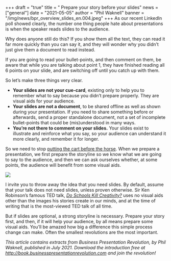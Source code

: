 +++
draft = "true"
title = " Prepare your story before your slides"
news = ["general"]
date = "2021-05-05"
author = "Phil Waknell"
banner = "/img/news/bpr_overview_slides_en.004.jpeg"
+++
As our recent LinkedIn poll showed clearly, the number one thing people hate about presentations is when the speaker reads slides to the audience.

Why does anyone still do this? If you show them all the text, they can read it far more quickly than you can say it, and they will wonder why you didn’t just give them a document to read instead.

If you are going to read your bullet-points, and then comment on them, be aware that while you are talking about point 1, they have finished reading all 6 points on your slide, and are switching off until you catch up with them.

So let’s make three things very clear.

* **Your slides are not your cue-card**, existing only to help you to remember what to say because you didn’t prepare properly. They are visual aids for your audience.
* **Your slides are not a document**, to be shared offline as well as shown during your presentation. If you need to share something before or afterwards, send a proper standalone document, not a set of incomplete bullet-points that could be (mis)understood in many ways.
* **You’re not there to comment on your slides.** Your slides exist to illustrate and reinforce what you say, so your audience can understand it more clearly, and remember it for longer.

So we need to stop [putting the cart before the horse](https://youtu.be/Vx78LJvHXyA). When we prepare a presentation, we first prepare the storyline so we know what we are going to say to the audience, and then we can ask ourselves whether, at some points, the audience will benefit from some visual aids. 

![](/img/news/bpr_overview_slides_en.004.jpeg)

I invite you to throw away the idea that you need slides. By default, assume that your talk does not need slides, unless proven otherwise. Sir Ken Robinson’s famous TED talk, *[Do Schools Kill Creativity?](https://www.ted.com/talks/sir_ken_robinson_do_schools_kill_creativity)* uses no visual aids other than the images his stories create in our minds, and at the time of writing that is the most-viewed TED talk of all time.

But if slides are optional, a strong storyline is necessary. Prepare your story first, and then, if it will help your audience, by all means prepare some visual aids. You’ll be amazed how big a difference this simple process change can make. Often the smallest revolutions are the most important.

*This article contains extracts from Business Presentation Revolution, by Phil Waknell, published in July 2021. Download the introduction free at <http://book.businesspresentationrevolution.com> and join the revolution!*